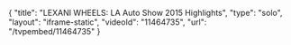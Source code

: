 {
    "title": "LEXANI WHEELS: LA Auto Show 2015 Highlights",
    "type": "solo",
    "layout": "iframe-static",
    "videoId": "11464735",
    "url": "\/tvpembed\/11464735"
}
